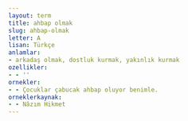 ```yaml
---
layout: term
title: ahbap olmak
slug: ahbap-olmak
letter: A
lisan: Türkçe
anlamlar:
- arkadaş olmak, dostluk kurmak, yakınlık kurmak
ozellikler:
- - ''
ornekler:
- - Çocuklar çabucak ahbap oluyor benimle.
orneklerkaynak:
- - Nâzım Hikmet
---
```

